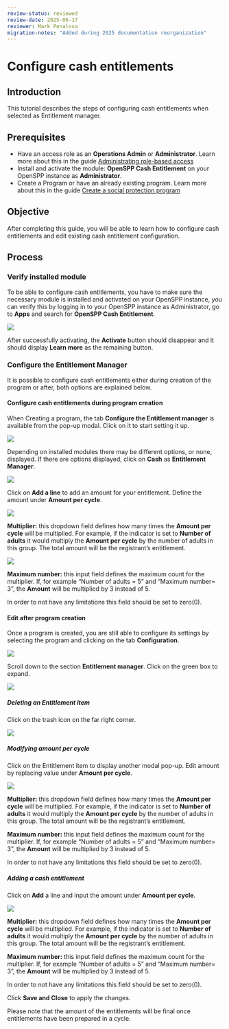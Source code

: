 ```yaml
---
review-status: reviewed
review-date: 2025-06-17
reviewer: Mark Penalosa
migration-notes: "Added during 2025 documentation reorganization"
---
```


# Configure cash entitlements

## Introduction

This tutorial describes the steps of configuring cash entitlements when selected as Entitlement manager.

## Prerequisites

- Have an access role as an **Operations Admin** or **Administrator**. Learn more about this in the guide [Administrating role-based access](https://docs.openspp.org/tutorial/user_guides/administrating_role_based_access.html#)
- Install and activate the module: **OpenSPP Cash Entitlement** on your OpenSPP instance as **Administrator**.
- Create a Program or have an already existing program. Learn more about this in the guide [Create a social protection program](https://docs.openspp.org/tutorial/user_guides/create_social_protection_program.html)

## Objective

After completing this guide, you will be able to learn how to configure cash entitlements and edit existing cash entitlement configuration.

## Process

### Verify installed module

To be able to configure cash entitlements, you have to make sure the necessary module is installed and activated on your OpenSPP instance, you can verify this by logging in to your OpenSPP instance as Administrator, go to **Apps** and search for **OpenSPP Cash Entitlement**.

![](configure_cash_entitlements/1.png)

After successfully activating, the **Activate** button should disappear and it should display **Learn more** as the remaining button.

### Configure the Entitlement Manager

It is possible to configure cash entitlements either during creation of the program or after, both options are explained below.

#### Configure cash entitlements during program creation

When Creating a program, the tab **Configure the Entitlement manager** is available from the pop-up modal. Click on it to start setting it up.

![](configure_cash_entitlements/2.png)

Depending on installed modules there may be different options, or none, displayed. If there are options displayed, click on **Cash** as **Entitlement Manager**.

![](configure_cash_entitlements/3.png)

Click on **Add a line** to add an amount for your entitlement. Define the amount under **Amount per cycle**.

![](configure_cash_entitlements/4.png)

**Multiplier:** this dropdown field defines how many times the **Amount per cycle** will be multiplied. For example, if the indicator is set to **Number of adults** it would multiply the **Amount per cycle** by the number of adults in this group. The total amount will be the registrant’s entitlement.

![](configure_cash_entitlements/5.png)

**Maximum number:** this input field defines the maximum count for the multiplier. If, for example “Number of adults = 5” and “Maximum number= 3”, the **Amount** will be multiplied by 3 instead of 5.

In order to not have any limitations this field should be set to zero(0).

#### Edit after program creation

Once a program is created, you are still able to configure its settings by selecting the program and clicking on the tab **Configuration**.

![](configure_cash_entitlements/6.png)

Scroll down to the section **Entitlement manager**. Click on the green box to expand.

![](configure_cash_entitlements/7.png)

##### Deleting an Entitlement item

Click on the trash icon on the far right corner.

![](configure_cash_entitlements/8.png)

##### Modifying amount per cycle

Click on the Entitlement item to display another modal pop-up. Edit amount by replacing value under **Amount per cycle**.

![](configure_cash_entitlements/9.png)

**Multiplier:** this dropdown field defines how many times the **Amount per cycle** will be multiplied. For example, if the indicator is set to **Number of adults** it would multiply the **Amount per cycle** by the number of adults in this group. The total amount will be the registrant’s entitlement.

**Maximum number:** this input field defines the maximum count for the multiplier. If, for example “Number of adults = 5” and “Maximum number= 3”, the **Amount** will be multiplied by 3 instead of 5.

In order to not have any limitations this field should be set to zero(0).

##### Adding a cash entitlement

Click on **Add** a line and input the amount under **Amount per cycle**.

![](configure_cash_entitlements/10.png)

**Multiplier:** this dropdown field defines how many times the **Amount per cycle** will be multiplied. For example, if the indicator is set to **Number of adults** it would multiply the **Amount per cycle** by the number of adults in this group. The total amount will be the registrant’s entitlement.

**Maximum number:** this input field defines the maximum count for the multiplier. If, for example “Number of adults = 5” and “Maximum number= 3”, the **Amount** will be multiplied by 3 instead of 5.

In order to not have any limitations this field should be set to zero(0).

Click **Save and Close** to apply the changes.

Please note that the amount of the entitlements will be final once entitlements have been prepared in a cycle.

